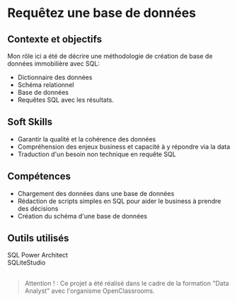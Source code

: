 # Requêtez une base de données

## Contexte et objectifs

Mon rôle ici a été de décrire une méthodologie de création de base de données immobilière avec SQL:  
- Dictionnaire des données  
- Schéma relationnel  
- Base de données  
- Requêtes SQL avec les résultats.  

## Soft Skills
- Garantir la qualité et la cohérence des données  
- Compréhension des enjeux business et capacité à y répondre via la data  
- Traduction d'un besoin non technique en requête SQL  

## Compétences
- Chargement des données dans une base de données  
- Rédaction de scripts simples en SQL pour aider le business à prendre des décisions  
- Création du schéma d'une base de données 

## Outils utilisés
SQL Power Architect  
SQLiteStudio  

## 
>Attention ! : Ce projet a été réalisé dans le cadre de la formation "Data Analyst" avec l'organisme OpenClassrooms.

